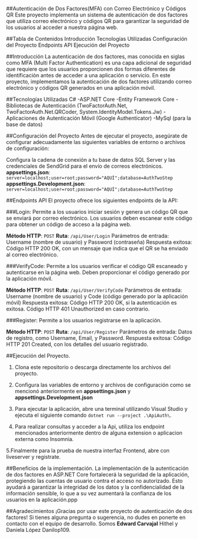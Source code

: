 ##Autenticación de Dos Factores(MFA) con Correo Electrónico y Códigos QR
Este proyecto implementa un sistema de autenticación de dos factores que utiliza correo electrónico y códigos QR para garantizar la seguridad de los usuarios al acceder a nuestra página web.

##Tabla de Contenidos
Introducción
Tecnologías Utilizadas
Configuración del Proyecto
Endpoints API
Ejecución del Proyecto

##Introducción
La autenticación de dos factores, mas conocida en siglas como MFA (Multi Factor Authentication) es una capa adicional de seguridad que requiere que los usuarios proporcionen dos formas diferentes de identificación antes de acceder a una aplicación o servicio. En este proyecto, implementamos la autenticación de dos factores utilizando correo electrónico y códigos QR generados en una aplicación móvil.

##Tecnologías Utilizadas
C#
-ASP.NET Core
-Entity Framework Core
-Bibliotecas de Autenticación (TwoFactorAuth.Net, TwoFactorAuth.Net.QRCoder, System.IdentityModel.Tokens.Jw)
-Aplicaciones de Autenticación Móvil (Google Authenticator)
-MySql (para la base de datos)

##Configuración del Proyecto
Antes de ejecutar el proyecto, asegúrate de configurar adecuadamente las siguientes variables de entorno o archivos de configuración:

Configura la cadena de conexión a tu base de datos SQL Server y las credenciales de SendGrid para el envío de correos electrónicos.
**appsettings.json**: `server=localhost;user=root;password="AQUÍ";database=AuthTwoStep`
**appsettings.Development.json**: `server=localhost;user=root;password="AQUÍ";database=AuthTwoStep`

##Endpoints API
El proyecto ofrece los siguientes endpoints de la API:

###Login: Permite a los usuarios iniciar sesión y genera un código QR que se enviará por correo electrónico. Los usuarios deben escanear este código para obtener un código de acceso a la página web.

**Método HTTP**: `POST`
**Ruta**: `/api/User/Login`
Parámetros de entrada: Username (nombre de usuario) y Password (contraseña)
Respuesta exitosa: Código HTTP 200 OK, con un mensaje que indica que el QR se ha enviado al correo electrónico.

###VerifyCode: Permite a los usuarios verificar el código QR escaneado y autenticarse en la página web. Deben proporcionar el código generado por la aplicación móvil.

**Método HTTP**: `POST`
**Ruta**: `/api/User/VerifyCode`
Parámetros de entrada: Username (nombre de usuario) y Code (código generado por la aplicación móvil)
Respuesta exitosa: Código HTTP 200 OK, si la autenticación es exitosa. Código HTTP 401 Unauthorized en caso contrario.

###Register: Permite a los usuarios registrarse en la aplicación.

**Método HTTP**: `POST`
**Ruta**: `/api/User/Register`
Parámetros de entrada: Datos de registro, como Username, Email, y Password.
Respuesta exitosa: Código HTTP 201 Created, con los detalles del usuario registrado.

##Ejecución del Proyecto.
1. Clona este repositorio o descarga directamente los archivos del proyecto.

2. Configura las variables de entorno y archivos de configuración como se mencionó anteriormente en **appsettings.json** y **appsettings.Development.json**

3. Para ejecutar la aplicación, abre una terminal utilizando Visual Studio y ejecuta el siguiente comando ` dotnet run --project .\ApiAuth\ `.

4. Para realizar consultas y acceder a la Api, utiliza los endpoint mencionados anteriormente dentro de alguna extension o aplicacion externa como Insomnia.

5.Finalmente para la prueba de nuestra interfaz Frontend, abre con liveserver y registrate.

##Beneficios de la implementación.
La implementación de la autenticación de dos factores en ASP.NET Core fortalecerá la seguridad de la aplicación, protegiendo las cuentas de usuario contra el acceso no autorizado. Esto ayudará a garantizar la integridad de los datos y la confidencialidad de la información sensible, lo que a su vez aumentará la confianza de los usuarios en la aplicación.ppp

##Agradecimientos
¡Gracias por usar este proyecto de autenticación de dos factores! Si tienes alguna pregunta o sugerencia, no dudes en ponerte en contacto con el equipo de desarrollo.
Somos **Edward Carvajal** Hithel y Daniela López Danilop109.
